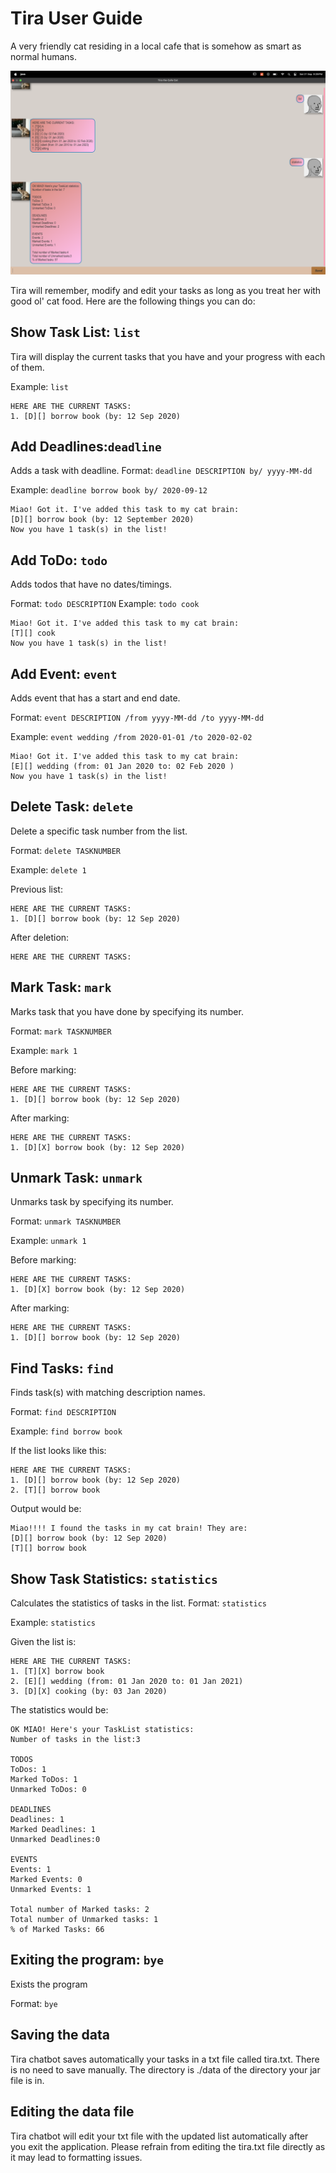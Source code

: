 # Tira User Guide

A very friendly cat residing in a local cafe that is somehow
as smart as normal humans.

![Ui.png](Ui.png)

Tira will remember, modify and edit your tasks as long as you treat her
with good ol' cat food. Here are the following things you can do:

## Show Task List: `list`
Tira will display the current tasks that you have and your progress with each of them.

Example: `list`
```
HERE ARE THE CURRENT TASKS:
1. [D][] borrow book (by: 12 Sep 2020)
```

## Add Deadlines:`deadline`
Adds a task with deadline. 
Format: `deadline DESCRIPTION by/ yyyy-MM-dd`

Example: `deadline borrow book by/ 2020-09-12`

```
Miao! Got it. I've added this task to my cat brain:
[D][] borrow book (by: 12 September 2020)
Now you have 1 task(s) in the list!
```

## Add ToDo: `todo`
Adds todos that have no dates/timings.

Format: `todo DESCRIPTION`
Example: `todo cook`
```
Miao! Got it. I've added this task to my cat brain:
[T][] cook
Now you have 1 task(s) in the list!
```
## Add Event: `event`
Adds event that has a start and end date.

Format: `event DESCRIPTION /from yyyy-MM-dd /to yyyy-MM-dd`

Example: `event wedding /from 2020-01-01 /to 2020-02-02`

```
Miao! Got it. I've added this task to my cat brain:
[E][] wedding (from: 01 Jan 2020 to: 02 Feb 2020 )
Now you have 1 task(s) in the list!
```

## Delete Task: `delete`
Delete a specific task number from the list.

Format: `delete TASKNUMBER`

Example: `delete 1`

Previous list:
```
HERE ARE THE CURRENT TASKS:
1. [D][] borrow book (by: 12 Sep 2020)
```
After deletion:
```angular2html
HERE ARE THE CURRENT TASKS:
```

## Mark Task: `mark`
Marks task that you have done by specifying its number.

Format: `mark TASKNUMBER`

Example: `mark 1`

Before marking:
```angular2html
HERE ARE THE CURRENT TASKS:
1. [D][] borrow book (by: 12 Sep 2020)
```
After marking:
```angular2html
HERE ARE THE CURRENT TASKS:
1. [D][X] borrow book (by: 12 Sep 2020)
```

## Unmark Task: `unmark`
Unmarks task by specifying its number.

Format: `unmark TASKNUMBER`

Example: `unmark 1`

Before marking:
```angular2html
HERE ARE THE CURRENT TASKS:
1. [D][X] borrow book (by: 12 Sep 2020)
```
After marking:
```angular2html
HERE ARE THE CURRENT TASKS:
1. [D][] borrow book (by: 12 Sep 2020)
```

## Find Tasks: `find`
Finds task(s) with matching description names. 

Format: `find DESCRIPTION`

Example: `find borrow book`

If the list looks like this:
```angular2html
HERE ARE THE CURRENT TASKS:
1. [D][] borrow book (by: 12 Sep 2020)
2. [T][] borrow book
```
Output would be:
```angular2html
Miao!!!! I found the tasks in my cat brain! They are:
[D][] borrow book (by: 12 Sep 2020)
[T][] borrow book
```
## Show Task Statistics: `statistics`
Calculates the statistics of tasks in the list.
Format: `statistics`

Example: `statistics`

Given the list is:
```angular2html
HERE ARE THE CURRENT TASKS:
1. [T][X] borrow book
2. [E][] wedding (from: 01 Jan 2020 to: 01 Jan 2021)
3. [D][X] cooking (by: 03 Jan 2020)
```
The statistics would be:
```angular2html
OK MIAO! Here's your TaskList statistics:
Number of tasks in the list:3

TODOS
ToDos: 1
Marked ToDos: 1
Unmarked ToDos: 0

DEADLINES
Deadlines: 1
Marked Deadlines: 1
Unmarked Deadlines:0

EVENTS
Events: 1
Marked Events: 0
Unmarked Events: 1

Total number of Marked tasks: 2
Total number of Unmarked tasks: 1
% of Marked Tasks: 66
```

## Exiting the program: `bye`
Exists the program

Format: `bye`

## Saving the data
Tira chatbot saves automatically your tasks in a txt file called tira.txt. 
There is no need to save manually. The directory is ./data of the directory your jar file is in.

## Editing the data file
Tira chatbot will edit your txt file with the updated list automatically after you exit the application.
Please refrain from editing the tira.txt file directly as it may lead to formatting issues.

